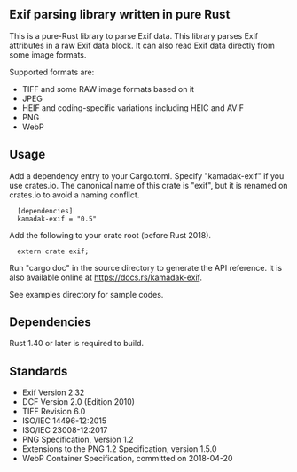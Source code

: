Exif parsing library written in pure Rust
-----------------------------------------

   This is a pure-Rust library to parse Exif data.
   This library parses Exif attributes in a raw Exif data block.
   It can also read Exif data directly from some image formats.

   Supported formats are:
   -  TIFF and some RAW image formats based on it
   -  JPEG
   -  HEIF and coding-specific variations including HEIC and AVIF
   -  PNG
   -  WebP

Usage
-----

   Add a dependency entry to your Cargo.toml.  Specify "kamadak-exif"
   if you use crates.io.  The canonical name of this crate is "exif",
   but it is renamed on crates.io to avoid a naming conflict.

      [dependencies]
      kamadak-exif = "0.5"

   Add the following to your crate root (before Rust 2018).

      extern crate exif;

   Run "cargo doc" in the source directory to generate the API reference.
   It is also available online at <https://docs.rs/kamadak-exif>.

   See examples directory for sample codes.

Dependencies
------------

   Rust 1.40 or later is required to build.

Standards
---------

   -  Exif Version 2.32
   -  DCF Version 2.0 (Edition 2010)
   -  TIFF Revision 6.0
   -  ISO/IEC 14496-12:2015
   -  ISO/IEC 23008-12:2017
   -  PNG Specification, Version 1.2
   -  Extensions to the PNG 1.2 Specification, version 1.5.0
   -  WebP Container Specification, committed on 2018-04-20
